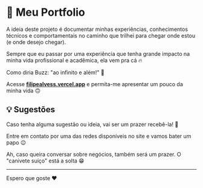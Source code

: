 # :man: Meu Portfolio

A ideia deste projeto é documentar minhas experiências, conhecimentos técnicos e comportamentais no caminho que trilhei para chegar onde estou (e onde desejo chegar).

Sempre que eu passar por uma experiência que tenha grande impacto na minha vida profissional e acadêmica, ela vem pra cá :fire:

Como diria Buzz: "ao infinito e além!" :rocket:

Acesse [**filipealvess.vercel.app**](https://filipealvess.vercel.app) e permita-me apresentar um pouco da minha vida :upside_down_face:

## :bulb: Sugestões

Caso tenha alguma sugestão ou ideia, vai ser um prazer recebê-la! :crossed_fingers:

Entre em contato por uma das redes disponíveis no site e vamos bater um papo :wink:

Ah, caso queira conversar sobre negócios, também será um prazer. O "canivete suíço" está a solta :grin:

---

Espero que goste :heart:

